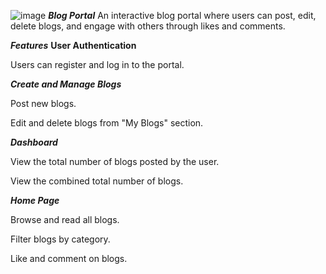 ![image](https://github.com/user-attachments/assets/6e11e1a6-b0a3-4556-a139-d7c93c1214ad)
_**Blog Portal**_
An interactive blog portal where users can post, edit, delete blogs, and engage with others through likes and comments.

_**Features**_
**User Authentication**

Users can register and log in to the portal.

_**Create and Manage Blogs**_

Post new blogs.

Edit and delete blogs from "My Blogs" section.

_**Dashboard**_

View the total number of blogs posted by the user.

View the combined total number of blogs.

_**Home Page**_

Browse and read all blogs.

Filter blogs by category.

Like and comment on blogs.
